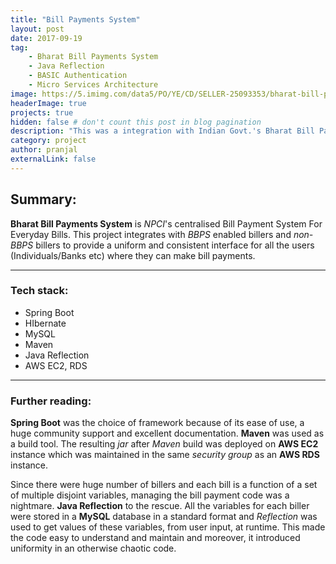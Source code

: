 ```yaml
---
title: "Bill Payments System"
layout: post
date: 2017-09-19
tag: 
    - Bharat Bill Payments System
    - Java Reflection
    - BASIC Authentication
    - Micro Services Architecture
image: https://5.imimg.com/data5/PO/YE/CD/SELLER-25093353/bharat-bill-payment-services-500x500.jpg
headerImage: true
projects: true
hidden: false # don't count this post in blog pagination
description: "This was a integration with Indian Govt.'s Bharat Bill Payments Plaltform."
category: project
author: pranjal
externalLink: false
---
```


## Summary:
**Bharat Bill Payments System** is *NPCI*'s centralised Bill Payment System For Everyday Bills. This project integrates with *BBPS* enabled billers and *non-BBPS* billers to provide a uniform and consistent interface for all the users (Individuals/Banks etc) where they can make bill payments.

---

### Tech stack:
* Spring Boot
* HIbernate
* MySQL
* Maven
* Java Reflection
* AWS EC2, RDS

---

### Further reading:
**Spring Boot** was the choice of framework because of its ease of use, a huge community support and excellent documentation. **Maven** was used as a build tool. The resulting *jar* after *Maven* build was deployed on **AWS EC2** instance which was maintained in the same *security group* as an **AWS RDS** instance.

Since there were huge number of billers and each bill is a function of a set of multiple disjoint variables, managing the bill payment code was a nightmare. **Java Reflection** to the rescue. All the variables for each biller were stored in a **MySQL** database in a standard format and *Reflection* was used to get values of these variables, from user input, at runtime. This made the code easy to understand and maintain and moreover, it introduced uniformity in an otherwise chaotic code.